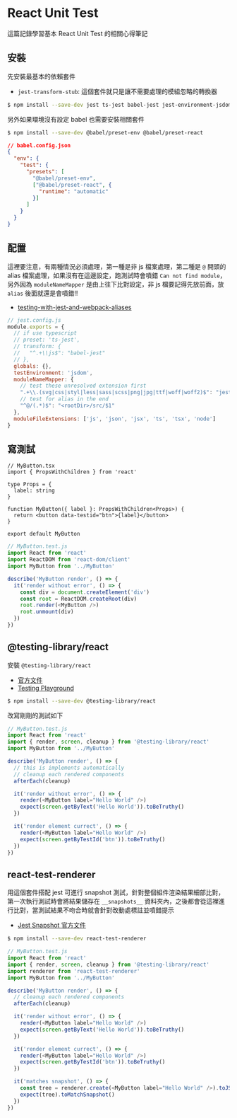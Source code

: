 # React Unit Test

這篇記錄學習基本 React Unit Test 的相關心得筆記


## 安裝

先安裝最基本的依賴套件

- `jest-transform-stub`: 這個套件就只是讓不需要處理的模組忽略的轉換器

```bash
$ npm install --save-dev jest ts-jest babel-jest jest-environment-jsdom jest-transform-stub
```

另外如果環境沒有設定 babel 也需要安裝相關套件

```bash
$ npm install --save-dev @babel/preset-env @babel/preset-react
```

```json
// babel.config.json
{
  "env": {
    "test": {
      "presets": [
        "@babel/preset-env",
        ["@babel/preset-react", {
          "runtime": "automatic"
        }]
      ]
    }
  }
}
```

## 配置

這裡要注意，有兩種情況必須處理，第一種是非 js 檔案處理，第二種是 `@` 開頭的 alias 檔案處理，如果沒有在這邊設定，跑測試時會噴錯 `Can not find module`，另外因為 `moduleNameMapper` 是由上往下比對設定，非 js 檔要記得先放前面，放 `alias` 後面就還是會噴錯!!

- [testing-with-jest-and-webpack-aliases](https://stackoverflow.com/questions/42629925/testing-with-jest-and-webpack-aliases)

```js
// jest.config.js
module.exports = {
  // if use typescript
  // preset: 'ts-jest',
  // transform: {
  //   "^.+\\js$": "babel-jest"
  // },
  globals: {},
  testEnvironment: 'jsdom',
  moduleNameMapper: {
    // test these unresolved extension first
    ".+\\.(svg|css|styl|less|sass|scss|png|jpg|ttf|woff|woff2)$": "jest-transform-stub",
    // test for alias in the end
    "^@/(.*)$": "<rootDir>/src/$1"
  },
  moduleFileExtensions: ['js', 'json', 'jsx', 'ts', 'tsx', 'node']
}
```


## 寫測試

```tsx
// MyButton.tsx
import { PropsWithChildren } from 'react'

type Props = {
  label: string
}

function MyButton({ label }: PropsWithChildren<Props>) {
  return <button data-testid="btn">{label}</button>
}

export default MyButton
```

```js
// MyButton.test.js
import React from 'react'
import ReactDOM from 'react-dom/client'
import MyButton from '../MyButton'

describe('MyButton render', () => {
  it('render without error', () => {
    const div = document.createElement('div')
    const root = ReactDOM.createRoot(div)
    root.render(<MyButton />)
    root.unmount(div)
  })
})
```


## @testing-library/react

安裝 `@testing-library/react`
- [官方文件](https://testing-library.com/docs/react-testing-library/intro)
- [Testing Playground](https://testing-playground.com/)

```bash
$ npm install --save-dev @testing-library/react
```

改寫剛剛的測試如下

```js
// MyButton.test.js
import React from 'react'
import { render, screen, cleanup } from '@testing-library/react'
import MyButton from '../MyButton'

describe('MyButton render', () => {
  // this is implements automatically
  // cleanup each rendered components
  afterEach(cleanup)

  it('render without error', () => {
    render(<MyButton label="Hello World" />)
    expect(screen.getByText('Hello World')).toBeTruthy()
  })

  it('render element currect', () => {
    render(<MyButton label="Hello World" />)
    expect(screen.getByTestId('btn')).toBeTruthy()
  })
})
```


## react-test-renderer
用這個套件搭配 jest 可進行 snapshot 測試，針對整個組件渲染結果細部比對，第一次執行測試時會將結果儲存在 `__snapshots__` 資料夾內，之後都會從這裡進行比對，當測試結果不吻合時就會針對改動處標註並噴錯提示

- [Jest Snapshot 官方文件](https://jestjs.io/docs/snapshot-testing)

```bash
$ npm install --save-dev react-test-renderer
```

```js
// MyButton.test.js
import React from 'react'
import { render, screen, cleanup } from '@testing-library/react'
import renderer from 'react-test-renderer'
import MyButton from '../MyButton'

describe('MyButton render', () => {
  // cleanup each rendered components
  afterEach(cleanup)

  it('render without error', () => {
    render(<MyButton label="Hello World" />)
    expect(screen.getByText('Hello World')).toBeTruthy()
  })

  it('render element currect', () => {
    render(<MyButton label="Hello World" />)
    expect(screen.getByTestId('btn')).toBeTruthy()
  })

  it('matches snapshot', () => {
    const tree = renderer.create(<MyButton label="Hello World" />).toJSON()
    expect(tree).toMatchSnapshot()
  })
})
```